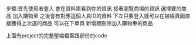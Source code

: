 步驟:首先使用者登入 會在資料庫看到你的資訊 接著瀏覽商場的資訊 選擇要的商品 加入購物車 之後會有對應這個人員ID的資料 下次只要登入就可以在結帳頁面直接獲得上次選的商品 可以在下單頁 新增跟刪除加入購物車的商品

上面有project的完整壓縮檔案跟部份的code
